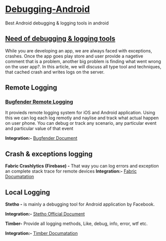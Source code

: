 # [Debugging-Android](https://androidwave.com/useful-tools-for-logging-debugging-in-android/)
Best Android debugging &amp; logging tools in android 

## [Need of debugging & logging tools](https://androidwave.com/useful-tools-for-logging-debugging-in-android/) 
While you are developing an app,  we are always faced with exceptions, crashes. Once the app goes play store and user provide a nagetive comment that is a problem, another big problem is finding what went wrong on the user app?. In this article, we will discuss all type tool and techniques, that cached crash and writes logs on the server.

## Remote Logging

### [Bugfender Remote Logging](https://bugfender.com/?a=veakifsdsbpaknhw)
It provieds remote logging system for iOS and Android application. Using this we can log each log remotly and naylise and track what actual happen on user phone. You can debug or track any scenario, any particular event and particular value of that event

**Integration:-** [Bugfender Document](https://bugfender.com/?a=veakifsdsbpaknhw)

## Crash & exceptions logging
**Fabric Crashlytics (Firebase) -** That way you can log errors and exception an complete stack trace for remote devices
**Integration:-** [Fabric Documatation](https://fabric.io/kits/android/crashlytics)

## Local Logging

**Stetho -**  is mainly a debugging tool for Android application by Facebook.

**Integration:-** [Stetho Official Document](http://facebook.github.io/stetho/)

**Timber-** Provide all logging methods, Like, debug, info, error, wtf etc.

**Integration:-** [Timber Documatation](https://blog.xmartlabs.com/2015/07/09/Android-logging-with-Crashlytics-and-Timber/)




